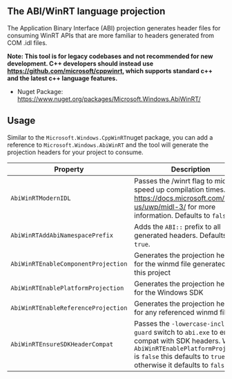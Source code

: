 ## The ABI/WinRT language projection

The Application Binary Interface (ABI) projection generates header files for consuming WinRT APIs that are more familiar to headers generated from COM .idl files.

**Note: This tool is for legacy codebases and not recommended for new development. C++ developers should instead use https://github.com/microsoft/cppwinrt, which supports standard c++ and the latest c++ language features.**

- Nuget Package: https://www.nuget.org/packages/Microsoft.Windows.AbiWinRT/

## Usage

Similar to the `Microsoft.Windows.CppWinRT`nuget package, you can add a reference to `Microsoft.Windows.AbiWinRT` and the tool will generate the projection headers for your project to consume.

|  Property |  Description |
|-----------|---------------|
| `AbiWinRTModernIDL` | Passes the /winrt flag to midlrt to speed up compilation times. See https://docs.microsoft.com/en-us/uwp/midl-3/ for more information. Defaults to `false`. |
| `AbiWinRTAddAbiNamespacePrefix` | Adds the `ABI::` prefix to all generated headers. Defaults to `true`. |
| `AbiWinRTEnableComponentProjection` | Generates the projection headers for the winmd file generated from this project |
| `AbiWinRTEnablePlatformProjection` | Generates the projection headers for the Windows SDK |
| `AbiWinRTEnableReferenceProjection` | Generates the projection headers for any referenced winmd files |
| `AbiWinRTEnsureSDKHeaderCompat` | Passes the `-lowercase-include-guard` switch to `abi.exe` to enable compat with SDK headers. When `AbiWinRTEnablePlatformProjection` is `false` this defaults to `true`, otherwise it defaults to `false`. |
